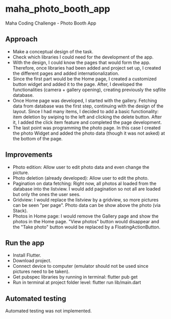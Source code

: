 # maha_photo_booth_app

Maha Coding Challenge - Photo Booth App

## Approach
- Make a conceptual design of the task.
- Check which libraries I could need for the development of the app.
- With the design, I could know the pages that would form the app. Therefore, once libraries had been added and project set up, I created the different pages and added internationalization.
- Since the first part would be the Home page, I created a customized button widget and added it to the page. After, I developed the functionalities (camera + gallery opening), creating previously the sqflite database.
- Once Home page was developed, I started with the gallery. Fetching data from database was the first step, continuing with the design of the layout. Since I had many items, I decided to add a basic functionality: item deletion by swiping to the left and clicking the delete button. After it, I added the click item feature and completed the page development.
- The last point was programming the photo page. In this case I created the photo Widget and added the photo data (though it was not asked) at the bottom of the page.

## Improvements
- Photo edition: Allow user to edit photo data and even change the picture.
- Photo deletion (already developed): Allow user to edit the photo.
- Pagination on data fetching: Right now, all photos al loaded from the database into the listview. I would add pagination so not all are loaded but only the ones the user sees.
- Gridview: I would replace the listview by a gridview, so more pictures can be seen "per page". Photo data can be show above the photo (via Stack).
- Photos in Home page: I would remove the Gallery page and show the photos in the Home page. "View photos" button would disappear and the "Take photo" button would be replaced by a FloatingActionButton.

## Run the app
- Install Flutter.
- Download project.
- Connect device to computer (emulator should not be used since pictures need to be taken).
- Get pubspec libraries by running in terminal: flutter pub get
- Run in terminal at project folder level: flutter run lib/main.dart

## Automated testing
Automated testing was not implemented.